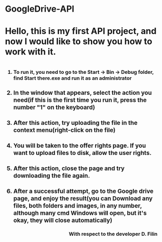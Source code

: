 # GoogleDrive-API
<h1>Hello, this is my first API project, and now I would like to show you how to work with it.<h1>
<h3><ol><li>
To run it, you need to go to the Start -> Bin -> Debug folder, find Start there.exe and run it as an administrator
</li><h3>
<h3><li>
In the window that appears, select the action you need(if this is the first time you run it, press the number "1" on the keyboard)
</li><h3>
<h3><li>
After this action, try uploading the file in the context menu(right-click on the file)
</li><h3>
<h3><li>
You will be taken to the offer rights page. If you want to upload files to disk, allow the user rights.
</li><h3>
<h3><li>
After this action, close the page and try downloading the file again.
</li><h3>
<h3><li>
After a successful attempt, go to the Google drive page, and enjoy the result(you can Download any files, both folders and images, in any number, although many cmd Windows will open, but it's okay, they will close automatically)
</li></ol><h3>
<p align = "right">
With respect to the developer D. Filin
</p>
